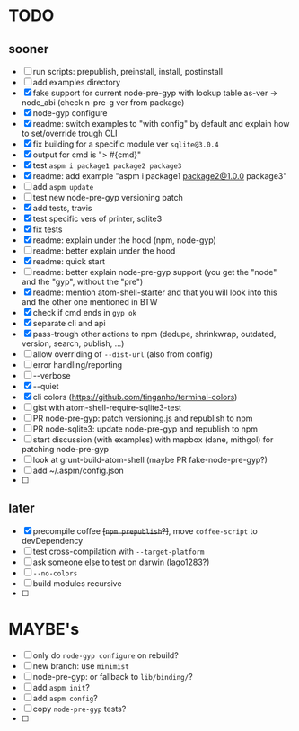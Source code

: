 # TODO

## sooner
- [ ] run scripts: prepublish, preinstall, install, postinstall
- [ ] add examples directory
- [x] fake support for current node-pre-gyp with lookup table as-ver -> node_abi (check n-pre-g ver from package)
- [x] node-gyp configure
- [x] readme: switch examples to "with config" by default and explain how to set/override trough CLI
- [x] fix building for a specific module ver `sqlite@3.0.4`
- [x] output for cmd is "> #{cmd}"
- [x] test `aspm i package1 package2 package3`
- [x] readme: add example "aspm i package1 package2@1.0.0 package3"
- [ ] add `aspm update`
- [ ] test new node-pre-gyp versioning patch
- [x] add tests, travis
- [x] test specific vers of printer, sqlite3
- [x] fix tests
- [x] readme: explain under the hood (npm, node-gyp)
- [ ] readme: better explain under the hood
- [x] readme: quick start
- [ ] readme: better explain node-pre-gyp support (you get the "node" and the "gyp", without the "pre")
- [x] readme: mention atom-shell-starter and that you will look into this and the other one mentioned in BTW
- [x] check if cmd ends in `gyp ok`
- [x] separate cli and api
- [x] pass-trough other actions to npm (dedupe, shrinkwrap, outdated, version, search, publish, ...)
- [ ] allow overriding of `--dist-url` (also from config)
- [ ] error handling/reporting
- [ ] --verbose
- [x] --quiet
- [x] cli colors (https://github.com/tinganho/terminal-colors)
- [ ] gist with atom-shell-require-sqlite3-test
- [ ] PR node-pre-gyp: patch versioning.js and republish to npm
- [ ] PR node-sqlite3: update node-pre-gyp and republish to npm
- [ ] start discussion (with examples) with mapbox (dane, mithgol) for patching node-pre-gyp
- [ ] look at grunt-build-atom-shell (maybe PR fake-node-pre-gyp?)
- [ ] add ~/.aspm/config.json
- [ ] 

## later
- [x] precompile coffee ~~[`npm prepublish`?]~~, move `coffee-script` to devDependency
- [ ] test cross-compilation with `--target-platform`
- [ ] ask someone else to test on darwin (lago1283?)
- [ ] `--no-colors`
- [ ] build modules recursive
- [ ] 
 
# MAYBE's
- [ ] only do `node-gyp configure` on rebuild?
- [ ] new branch: use `minimist`
- [ ] node-pre-gyp: or fallback to `lib/binding/`?
- [ ] add `aspm init`?
- [ ] add `aspm config`?
- [ ] copy `node-pre-gyp` tests?
- [ ] 
